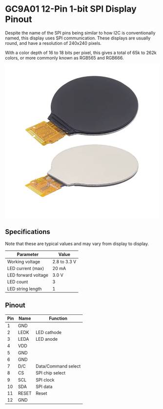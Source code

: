 # GC9A01 12-Pin 1-bit SPI Display Pinout

Despite the name of the SPI pins being similar to how I2C is conventionally named, this display uses SPI communication.
These displays are usually round, and have a resolution of 240x240 pixels.

With a color depth of 16 to 18 bits per pixel, this gives a total of 65k to 262k colors, or more commonly known as RGB565 and RGB666.

![gc9a01 display](../resources/gc9a01_12p_1spi.png)

## Specifications

Note that these are typical values and may vary from display to display.

| Parameter | Value |
|---|---|
| Working voltage | 2.8 to 3.3 V |
| LED current (max) | 20 mA | 
| LED forward voltage | 3.0 V |
| LED count | 3 |
| LED string length | 1 |

## Pinout

| Pin | Name | Function |
|---|---|---|
| 1 | GND | |
| 2 | LEDK | LED cathode |
| 3 | LEDA | LED anode |
| 4 | VDD | |
| 5 | GND | |
| 6 | GND | |
| 7 | D/C | Data/Command select |
| 8 | CS | SPI chip select |
| 9 | SCL | SPI clock |
| 10 | SDA | SPI data |
| 11 | RESET | Reset |
| 12 | GND | |